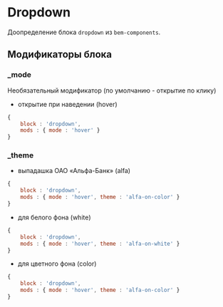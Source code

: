 # Dropdown

Доопределение блока `dropdown` из `bem-components`.

## Модификаторы блока

### _mode

Необязательный модификатор (по умолчанию - открытие по клику)

- открытие при наведении (hover)

``` js
{
    block : 'dropdown',
    mods : { mode : 'hover' }
}
```

### _theme

- выпадашка ОАО «Альфа-Банк» (alfa)

``` js
{
    block : 'dropdown',
    mods : { mode : 'hover', theme : 'alfa-on-color' }
}
```

- для белого фона (white)

``` js
{
    block : 'dropdown',
    mods : { mode : 'hover', theme : 'alfa-on-white' }
}
```

- для цветного фона (color)

``` js
{
    block : 'dropdown',
    mods : { mode : 'hover', theme : 'alfa-on-color' }
}
```
